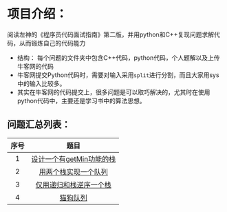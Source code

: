 # 项目介绍：
阅读左神的《程序员代码面试指南》第二版，并用python和C++复现问题求解代码，从而锻炼自己的代码能力
- 结构：
每个问题的文件夹中包含C++代码，python代码，个人题解以及上传牛客网的代码
- 牛客网提交Python代码时，需要对输入采用`split`进行分割，而且大家用sys中的输入比较多。
- 其实在牛客网的代码提交上，很多问题是可以取巧解决的，尤其时在使用python代码中，主要还是学习书中的算法思想。
## 问题汇总列表：

| 序号 |                             题目                             |
| :--: | :----------------------------------------------------------: |
|  1   | [ 设计一个有getMin功能的栈](https://www.nowcoder.com/practice/05e57ce2cd8e4a1eae8c3b0a7e9886be?tpId=101&tqId=33073&rp=1&ru=/ta/programmer-code-interview-guide&qru=/ta/programmer-code-interview-guide/question-ranking) |
|  2   | [用两个栈实现一个队列](https://www.nowcoder.com/practice/6bc058b32ee54a5fa18c62f29bae9863?tpId=101&tqId=33074&tPage=1&rp=1&ru=%2Fta%2Fprogrammer-code-interview-guide&qru=%2Fta%2Fprogrammer-code-interview-guide%2Fquestion-ranking) |
|  3   | [仅用递归和栈逆序一个栈](https://www.nowcoder.com/practice/1de82c89cc0e43e9aa6ee8243f4dbefd?tpId=101&tqId=33075&rp=1&ru=/ta/programmer-code-interview-guide&qru=/ta/programmer-code-interview-guide/question-ranking) |
|  4   | [猫狗队列](https://www.nowcoder.com/practice/8a7e04cff6a54b7095b94261d78108f5?tpId=101&tqId=33168&tPage=5&rp=1&ru=%2Fta%2Fprogrammer-code-interview-guide&qru=%2Fta%2Fprogrammer-code-interview-guide%2Fquestion-ranking) |

